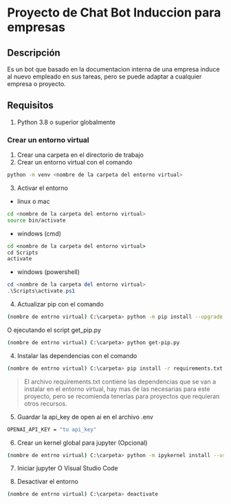 # Proyecto de Chat Bot Induccion para empresas

## Descripción

Es un bot que basado en la documentacion interna de una empresa induce al nuevo empleado en sus tareas, pero se puede adaptar a cualquier empresa o proyecto.

## Requisitos

1. Python 3.8 o superior globalmente

### Crear un entorno virtual

1. Crear una carpeta en el directorio de trabajo
2. Crear un entorno virtual con el comando 

```bash
python -m venv <nombre de la carpeta del entorno virtual>
```

3. Activar el entorno

- linux o mac

```bash	
cd <nombre de la carpeta del entorno virtual>
source bin/activate
```	

- windows (cmd)

```cmd
cd <nombre de la carpeta del entorno virtual>
cd Scripts
activate
```

- windows (powershell)

```powershell
cd <nombre de la carpeta del entorno virtual>
.\Scripts\activate.ps1
```	

4. Actualizar pip con el comando

```bash
(nombre de entrno virtual) C:\carpeta> python -m pip install --upgrade pip
```

O ejecutando el script get_pip.py

```bash
(nombre de entrno virtual) C:\carpeta> python get-pip.py
```

4. Instalar las dependencias con el comando

```bash
(nombre de entrno virtual) C:\carpeta> pip install -r requirements.txt
```

> El archivo requirements.txt contiene las dependencias que se van a instalar en el entorno virtual, hay mas de las necesarias para este proyecto, pero se recomienda tenerlas para proyectos que requieran otros recursos.

5. Guardar la api_key de open ai en el archivo .env

```bash
OPENAI_API_KEY = "tu api_key"
```

6. Crear un kernel global para jupyter (Opcional)

```bash
(nombre de entrno virtual) C:\carpeta> python -m ipykernel install --user --name <nombre del kernel> --display-name <nombre del kernel>
```

7. Iniciar jupyter O Visual Studio Code

8. Desactivar el entorno

```bash
(nombre de entrno virtual) C:\carpeta> deactivate
```
